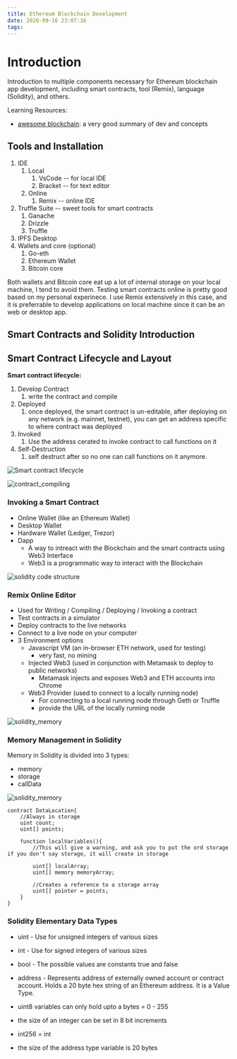 ```yaml
---
title: Ethereum Blockchain Development
date: 2020-09-16 23:07:16
tags:
---
```


# Introduction 

Introduction to multiple components necessary for Ethereum blockchain app development, including smart contracts, tool (Remix), language (Solidity), and others.


Learning Resources:
  - [awesome blockchain](https://github.com/yjjnls/awesome-blockchain): a very good summary of dev and concepts

## Tools and Installation

1. IDE
   1. Local
      1. VsCode  -- for local IDE
      2. Bracket -- for text editor
   2. Online
      1. Remix   -- online IDE
2. Truffle Suite -- sweet tools for smart contracts
   1. Ganache 
   2. Drizzle
   3. Truffle
3. IPFS Desktop
4. Wallets and core (optional)
   1. Go-eth
   2. Ethereum Wallet
   3. Bitcoin core 

Both wallets and Bitcoin core eat up a lot of internal storage on your local machine, I tend to avoid them. Testing smart contracts online is pretty good based on my personal experinece. I use Remix extensively in this case, and it is preferrable to develop applications on local machine since it can be an web or desktop app.

## Smart Contracts and Solidity Introduction


## Smart Contract Lifecycle and Layout

**Smart contract lifecycle:**
1. Develop Contract 
   1. write the contract and compile
2. Deployed 
   1. once deployed, the smart contract is un-editable, after deploying on any network (e.g. mainnet, testnet), you can get an address specific to where contract was deployed
3. Invoked
   1. Use the address cerated to invoke contract to call functions on it
4. Self-Destruction
   1. self destruct after so no one can call functions on it anymore. 

![Smart contract lifecycle](smart_contract.png)

![contract_compiling](contract_compiling.png)


### Invoking a Smart Contract

* Online Wallet (like an Ethereum Wallet)
* Desktop Wallet
* Hardware Wallet (Ledger, Trezor)
* Dapp
  * A way to intreact with the Blockchain and the smart contracts using Web3 Interface
  * Web3 is a programmatic way to interact with the Blockchain


![solidity code structure](code_structure.png)


### Remix Online Editor 

* Used for Writing / Compiling / Deploying / Invoking a contract
* Test contracts in a simulator
* Deploy contracts to the live networks
* Connect to a live node on your computer
* 3 Environment options 
  * Javascript VM (an in-browser ETH network, used for testing)
    * very fast, no mining
  * Injected Web3 (used in conjunction with Metamask to deploy to public networks)
    * Metamask injects and exposes Web3 and ETH accounts into Chrome
  * Web3 Provider (used to connect to a locally running node)
    * For connecting to a local running node through Geth or Truffle
    * provide the URL of the locally running node

![solidity_memory](solidity_memory.png)


### Memory Management in Solidity

Memory in Solidity is divided into 3 types:

* memory 
* storage
* callData

![solidity_memory](solidity_memory.png)

```
contract DataLocation{
    //Always in storage
    uint count;
    uint[] points;

    function localVariables(){
        //This will give a warning, and ask you to put the ord storage if you don't say storage, it will create in storage

        uint[] localArray;
        uint[] memory memoryArray;

        //Creates a reference to a storage array
        uint[] pointer = points;
    }
}
```

### Solidity Elementary Data Types

* uint - Use for unsigned integers of various sizes
* int - Use for signed integers of various sizes
* bool - The possible values are constants true and false
* address - Represents address of externally owned account or contract account. Holds a 20 byte hex string of an Ethereum address. It is a Value Type.

* uint8 variables can only hold upto a bytes = 0 - 255
* the size of an integer can be set in 8 bit increments
* int256 = int
* the size of the address type variable is 20 bytes
